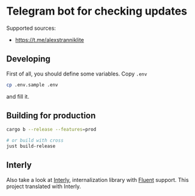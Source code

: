 # Telegram bot for checking updates

Supported sources:

- https://t.me/alexstranniklite

## Developing

First of all, you should define some variables. Copy `.env`

```sh
cp .env.sample .env
```

and fill it.

## Building for production

```sh
cargo b --release --features=prod

# or build with cross
just build-release
```

## Interly

Also take a look at [Interly](crates/interly/README.md), internalization library with [Fluent](https://projectfluent.org) support. This project translated with Interly.

